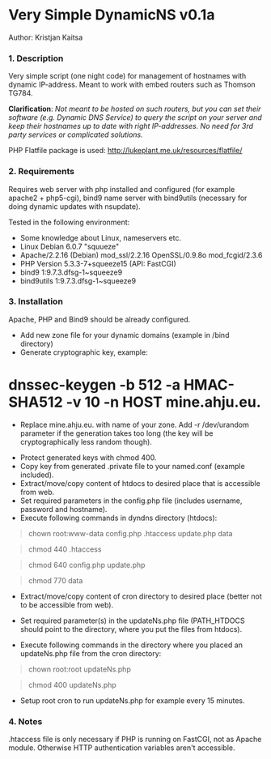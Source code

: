 Very Simple DynamicNS v0.1a
=======
Author: Kristjan Kaitsa

### 1. Description
Very simple script (one night code) for management of hostnames with dynamic IP-address.
Meant to work with embed routers such as Thomson TG784.

__Clarification__: _Not meant to be hosted on such routers, but you can set their software_
_(e.g. Dynamic DNS Service) to query the script on your server and keep their hostnames up_
_to date with right IP-addresses. No need for 3rd party services or complicated solutions._

PHP Flatfile package is used: http://lukeplant.me.uk/resources/flatfile/

### 2. Requirements

Requires web server with php installed and configured (for example apache2 + php5-cgi),
bind9 name server with bind9utils (necessary for doing dynamic updates with nsupdate).

Tested in the following environment:
* Some knowledge about Linux, nameservers etc.
* Linux Debian 6.0.7 "squueze"
* Apache/2.2.16 (Debian) mod_ssl/2.2.16 OpenSSL/0.9.8o mod_fcgid/2.3.6
* PHP Version 5.3.3-7+squeeze15 (API: FastCGI)
* bind9 1:9.7.3.dfsg-1~squeeze9
* bind9utils 1:9.7.3.dfsg-1~squeeze9

### 3. Installation
Apache, PHP and Bind9 should be already configured.

* Add new zone file for your dynamic domains (example in /bind directory)
* Generate cryptographic key, example:
# dnssec-keygen -b 512 -a HMAC-SHA512 -v 10 -n HOST mine.ahju.eu.
- Replace mine.ahju.eu. with name of your zone. Add -r /dev/urandom parameter if the
generation takes too long (the key will be cryptographically less random though).
* Protect generated keys with chmod 400.
* Copy key from generated .private file to your named.conf (example included).
* Extract/move/copy content of htdocs to desired place that is accessible from web.
* Set required parameters in the config.php file (includes username, password and hostname).
* Execute following commands in dyndns directory (htdocs):

> chown root:www-data config.php .htaccess update.php data

> chmod 440 .htaccess

> chmod 640 config.php update.php

> chmod 770 data

* Extract/move/copy content of cron directory to desired place (better not to be accessible
from web).
* Set required parameter(s) in the updateNs.php file (PATH_HTDOCS should point to the directory,
where you put the files from htdocs).

* Execute following commands in the directory where you placed an updateNs.php file
from the cron directory:

> chown root:root updateNs.php

> chmod 400 updateNs.php

* Setup root cron to run updateNs.php for example every 15 minutes.

### 4. Notes

.htaccess file is only necessary if PHP is running on FastCGI, not as Apache module.
Otherwise HTTP authentication variables aren't accessible.

